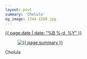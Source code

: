 ```yaml
---
layout: post
summary: 'Cholula'
og_image: 1744-1280.jpg
---
```


<div class="post">
 <time>
  <a href="/1744">
   {{ page.date | date: "%B %-d, %Y" }}
  </a>
 </time>
 <a href="/1744">
  <figure data-taken="2/13/2023">
   <img alt="{{ page.summary }}" sizes="(min-width: 700px) 50vw, calc(100vw - 2rem)" src="{{ site.assets_url }}/1744-640.jpg" srcset="{{ site.assets_url }}/1744-320.jpg 320w, {{ site.assets_url }}/1744-640.jpg 640w, {{ site.assets_url }}/1744-960.jpg 960w, {{ site.assets_url }}/1744-1280.jpg 1280w"/>
  </figure>
 </a>
 <span>
  Cholula
 </span>
</div>

